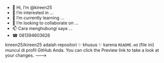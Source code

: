 - 👋 Hi, I’m @kireen25
- 👀 I’m interested in ...
- 🌱 I’m currently learning ...
- 💞️ I’m looking to collaborate on ...
- 📫 Cara menghubungi saya ...
- ☎ 081394603626

kireen25/kireen25 adalah repositori ✨ khusus ✨ karena `README.md` (file ini) muncul di profil GitHub Anda.
You can click the Preview link to take a look at your changes.
--->
